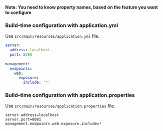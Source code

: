 **Note: You need to know property names,  based on the feature you want to configure**

### Build-time configuration with application.yml

Use `src/main/resources/application.yml` file.

```yaml
server:
  address: localhost
  port: 8080
  
management:
  endpoints:
    web:
      exposure:
        include: '*'
```

### Build-time configuration with application.properties

Use `src/main/resources/application.properties` file.

```properties
server.address=localhost
server.port=8081
management.endpoints.web.exposure.include=*
```